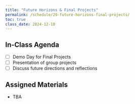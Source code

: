 ```yaml
---
title: "Future Horizons & Final Projects"
permalink: /schedule/29-future-horizons-final-projects/
toc: true
class_date: 2024-12-10
---
```


## In-Class Agenda

- [ ] Demo Day for Final Projects
- [ ] Presentation of group projects
- [ ] Discuss future directions and reflections

## Assigned Materials

- TBA